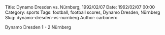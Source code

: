 Title: Dynamo Dresden vs. Nürnberg, 1992/02/07
Date: 1992/02/07 00:00
Category: sports
Tags: football, football scores, Dynamo Dresden, Nürnberg
Slug: dynamo-dresden-vs-nurnberg
Author: carbonero


Dynamo Dresden 1 - 2 Nürnberg
